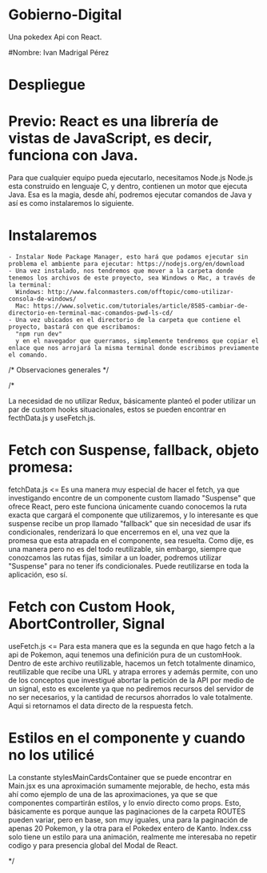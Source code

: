 # Gobierno-Digital
Una pokedex Api con React.

#Nombre:
Ivan Madrigal Pérez

# Despliegue
  # Previo: React es una librería de vistas de JavaScript, es decir, funciona con Java.
  Para que cualquier equipo pueda ejecutarlo, necesitamos Node.js
  Node.js esta construido en lenguaje C, y dentro, contienen un motor que ejecuta Java.
  Esa es la magia, desde ahí, podremos ejecutar comandos de Java y así es como instalaremos lo siguiente.
  # Instalaremos
    - Instalar Node Package Manager, esto hará que podamos ejecutar sin problema el ambiente para ejecutar: https://nodejs.org/en/download
    - Una vez instalado, nos tendremos que mover a la carpeta donde tenemos los archivos de este proyecto, sea Windows o Mac, a través de la terminal:
      Windows: http://www.falconmasters.com/offtopic/como-utilizar-consola-de-windows/
      Mac: https://www.solvetic.com/tutoriales/article/8585-cambiar-de-directorio-en-terminal-mac-comandos-pwd-ls-cd/
    - Una vez ubicados en el directorio de la carpeta que contiene el proyecto, bastará con que escribamos:
      "npm run dev"
      y en el navegador que querramos, simplemente tendremos que copiar el enlace que nos arrojará la misma terminal donde escribimos previamente el comando.


/* Observaciones generales */


/*

La necesidad de no utilizar Redux, básicamente planteó el poder utilizar un par de custom hooks situacionales, estos se pueden encontrar en fecthData.js y useFetch.js.
# Fetch con Suspense, fallback, objeto promesa:
fetchData.js <= Es una manera muy especial de hacer el fetch, ya que investigando encontre de un componente custom llamado "Suspense" que ofrece React, pero este funciona únicamente cuando conocemos la ruta exacta que cargará el componente que utilizaremos, y lo interesante es que suspense recibe un prop llamado "fallback"
que sin necesidad de usar ifs condicionales, renderizará lo que encerremos en el, una vez que la promesa que esta atrapada en el componente, sea resuelta.
Como dije, es una manera pero no es del todo reutilizable, sin embargo, siempre que conozcamos las rutas fijas, similar a un loader, podremos utilizar "Suspense" para no tener ifs condicionales. Puede reutilizarse en toda la aplicación, eso sí.
# Fetch con Custom Hook, AbortController, Signal 
useFetch.js <= Para esta manera que es la segunda en que hago fetch a la api de Pokemon, aqui tenemos una definición pura de un customHook. Dentro de este archivo reutilizable, hacemos un fetch totalmente dinamico, reutilizable que recibe una URL y atrapa errores y además permite, con uno de los conceptos que investigué abortar la petición de la API por medio de un signal, esto es excelente ya que no pediremos recursos del servidor de no ser necesarios, y la cantidad de recursos ahorrados lo vale totalmente. Aqui si retornamos el data directo de la respuesta fetch.
# Estilos en el componente y cuando no los utilicé
La constante stylesMainCardsContainer que se puede encontrar en Main.jsx es una aproximación sumamente mejorable, de hecho, esta más ahí como ejemplo de una de las aproximaciones, ya que se que componentes compartirán estilos, y lo envío directo como props. Esto, básicamente es porque aunque las paginaciones de la carpeta ROUTES pueden variar, pero en base, son muy iguales, una para la paginación de apenas 20 Pokemon, y la otra para el Pokedex entero de Kanto.
Index.css solo tiene un estilo para una animación, realmente me interesaba no repetir codigo y para presencia global del Modal de React. 


*/

